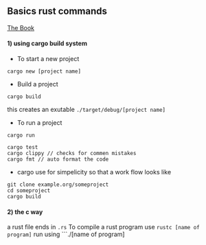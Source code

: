 ## Basics rust commands

[The Book](https://www.rust-lang.org/learn)
#### 1) using cargo build system 

- To start a new project
```
cargo new [project name]
```

- Build a project
```
cargo build
```
this creates an exutable ```./target/debug/[project name]```

- To run a project
```
cargo run
```

```
cargo test
cargo clippy // checks for commen mistakes
cargo fmt // auto format the code
```
- cargo use for simpelicity so that a work flow looks like
```
git clone example.org/someproject
cd someproject
cargo build
```

#### 2) the c way

a rust file ends in ```.rs```
To compile a rust program use ```rustc [name of program]```
run using ```./[name of program]
